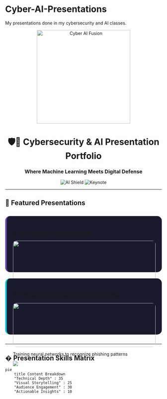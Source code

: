 # Cyber-AI-Presentations
My presentations done in my cybersecurity and AI classes.

<div align="center">
  <img src="https://media.giphy.com/media/LMcB8XospGZO8UQq87/giphy.gif" width="300" alt="Cyber AI Fusion">
  <h1>🛡️🤖 Cybersecurity & AI Presentation Portfolio</h1>
  <h3>Where Machine Learning Meets Digital Defense</h3>
  
  ![AI Shield](https://img.shields.io/badge/AI_×_CYBERSEC-6e48aa?style=for-the-badge&logo=ai)
  ![Keynote](https://img.shields.io/badge/TEDx_Level-Presentations-FF6B00?style=for-the-badge&logo=microphone)
</div>

---

## 🎤 **Featured Presentations**

<div style="display: grid; grid-template-columns: repeat(auto-fit, minmax(300px, 1fr)); gap: 20px; margin: 30px 0;">
  <!-- Presentation 1 -->
  <div style="background: #1a1a2e; padding: 20px; border-radius: 15px; border-left: 5px solid #6e48aa;">
    <h3>🔐 "AI-Powered Threat Detection"</h3>
    <img src="https://media.giphy.com/media/QssGEmpkyEOhBCb7e1/giphy.gif" width="100%" style="border-radius: 10px;">
    <p>How machine learning algorithms predict zero-day vulnerabilities</p>
    <a href="#"><img src="https://img.shields.io/badge/Slides-View_Deck-007ACC?style=flat-square"></a>
  </div>
  
  <!-- Presentation 2 -->
  <div style="background: #1a1a2e; padding: 20px; border-radius: 15px; border-left: 5px solid #00C4CC;">
    <h3>🤖 "Ethical AI for Social Engineering Defense"</h3>
    <img src="https://media.giphy.com/media/H7CKd1GO6oiZQo7L5d/giphy.gif" width="100%" style="border-radius: 10px;">
    <p>Training neural networks to recognize phishing patterns</p>
    <a href="#"><img src="https://img.shields.io/badge/Video-Watch_Now-FF5252?style=flat-square"></a>
  </div>
</div>

---

## � **Presentation Skills Matrix**

```mermaid
pie
    title Content Breakdown
    "Technical Depth" : 35
    "Visual Storytelling" : 25
    "Audience Engagement" : 30
    "Actionable Insights" : 10
